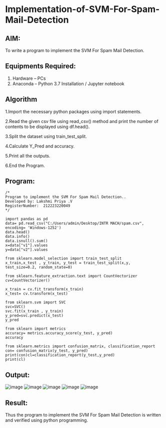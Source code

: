 # Implementation-of-SVM-For-Spam-Mail-Detection

## AIM:
To write a program to implement the SVM For Spam Mail Detection.

## Equipments Required:
1. Hardware – PCs
2. Anaconda – Python 3.7 Installation / Jupyter notebook

## Algorithm
1.Import the necessary python packages using import statements.

2.Read the given csv file using read_csv() method and print the number of contents to be displayed using df.head().

3.Split the dataset using train_test_split.

4.Calculate Y_Pred and accuracy.

5.Print all the outputs.

6.End the Program.

## Program:
```
/*
Program to implement the SVM For Spam Mail Detection..
Developed by: Lakshmi Priya .V
RegisterNumber:  212223220049
*/
```
```
import pandas as pd
data= pd.read_csv("C:/Users/admin/Desktop/INTR MACH/spam.csv", encoding= 'Windows-1252')
data.head()
data.info()
data.isnull().sum()
x=data["v1"].values
y=data["v2"].values

from sklearn.model_selection import train_test_split
x_train,x_test , y_train, y_test = train_test_split(x,y, test_size=0.2, random_state=0)

from sklearn.feature_extraction.text import CountVectorizer
cv=CountVectorizer()

x_train = cv.fit_transform(x_train)
x_test= cv.transform(x_test)

from sklearn.svm import SVC
svc=SVC()
svc.fit(x_train , y_train)
y_pred=svc.predict(x_test)
y_pred

from sklearn import metrics
accuracy= metrics.accuracy_score(y_test, y_pred)
accuracy

from sklearn.metrics import confusion_matrix, classification_report
con= confusion_matrix(y_test, y_pred)
print(con)cl=classification_report(y_test,y_pred)
print(cl)
```

## Output:
![image](https://github.com/user-attachments/assets/c307789f-fe6e-4b24-a4df-bf12fff4027b)
![image](https://github.com/user-attachments/assets/2cc376c7-b016-44c7-98db-cebe81f48fcd)
![image](https://github.com/user-attachments/assets/71446883-2de5-4131-b987-0ee967b8df2e)
![image](https://github.com/user-attachments/assets/1d2c715f-28c9-472e-a1ee-b09c1bbe965c)
![image](https://github.com/user-attachments/assets/ef830362-e92c-488b-8153-eb39c9921be3)



## Result:
Thus the program to implement the SVM For Spam Mail Detection is written and verified using python programming.
